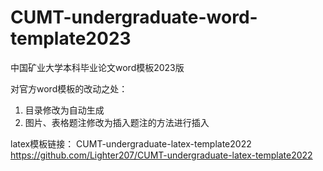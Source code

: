 # CUMT-undergraduate-word-template2023
中国矿业大学本科毕业论文word模板2023版

对官方word模板的改动之处：

1. 目录修改为自动生成
2. 图片、表格题注修改为插入题注的方法进行插入

latex模板链接： 
CUMT-undergraduate-latex-template2022
https://github.com/Lighter207/CUMT-undergraduate-latex-template2022
